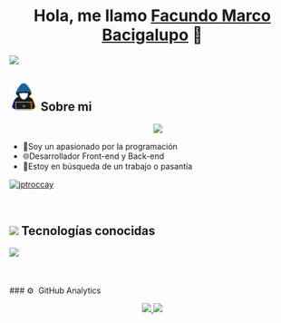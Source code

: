 <h1 align="center">Hola, me llamo <a href="https://portafolio-fmb.netlify.app">Facundo Marco Bacigalupo</a> 👋</h1>
<img src="https://i.postimg.cc/QM5n0JG8/Linkedin.png"/>

## <picture><img src = "https://github.com/0xAbdulKhalid/0xAbdulKhalid/raw/main/assets/mdImages/about_me.gif" width = 50px></picture> Sobre mi

<picture> <img align="right" src="https://github.com/7oSkaaa/7oSkaaa/blob/main/Images/Right_Side.gif?raw=true" width = 250px></picture>
<br/>

- 👀Soy un apasionado por la programación
- 🌐Desarrollador Front-end y Back-end
- 💼Estoy en búsqueda de un trabajo o pasantía
<p align="left">
  <a href="https://www.linkedin.com/in/facundomarcobacigalupo/" target="blank"><img align="center" src="https://raw.githubusercontent.com/rahuldkjain/github-profile-readme-generator/master/src/images/icons/Social/linked-in-alt.svg" alt="jptroccay" height="30" width="40" /></a>
</p>
<br/>

## <img src="https://media2.giphy.com/media/QssGEmpkyEOhBCb7e1/giphy.gif?cid=ecf05e47a0n3gi1bfqntqmob8g9aid1oyj2wr3ds3mg700bl&rid=giphy.gif" width ="25"> Tecnologías conocidas
<p align="left">
  <a href="https://skillicons.dev">
    <img src="https://skillicons.dev/icons?i=css,js,nodejs,firebase,git,github,materialui,html,postman,eclipse,vscode,react&perline=12" />
  </a>
</p>


<br>
<br>
### ⚙️ &nbsp;GitHub Analytics
<p align="center">
  <a href="https://github.com/FacundoMarcoBacigalupo">
    <img height="180em" src="https://github-readme-stats-eight-theta.vercel.app/api?username=FacundoMarcoBacigalupo&show_icons=true&theme=algolia&include_all_commits=true&count_private=true"/>
    <img height="180em" src="https://github-readme-stats-eight-theta.vercel.app/api/top-langs/?username=FacundoMarcoBacigalupo&layout=compact&langs_count=8&theme=algolia"/>
  </a>
</p>
